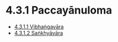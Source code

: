 

# 4.3.1 Paccayānuloma

* [4.3.1.1 Vibhaṅgavāra](4.3.1/4.3.1.1.md)
* [4.3.1.2 Saṅkhyāvāra](4.3.1/4.3.1.2.md)



